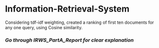 # Information-Retrieval-System
Considering tdf-idf weighting, created a ranking of first ten documents for any one query, using Cosine similarity.

### _Go through IRWS_PartA_Report for clear explanation_
